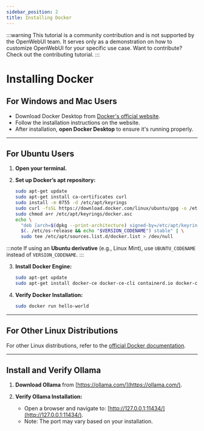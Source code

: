 ```yaml
---
sidebar_position: 2
title: Installing Docker
---
```


:::warning
This tutorial is a community contribution and is not supported by the OpenWebUI team. It serves only as a demonstration on how to customize OpenWebUI for your specific use case. Want to contribute? Check out the contributing tutorial.
:::

# Installing Docker

## For Windows and Mac Users

- Download Docker Desktop from [Docker's official website](https://www.docker.com/products/docker-desktop).  
- Follow the installation instructions on the website.  
- After installation, **open Docker Desktop** to ensure it's running properly.

---

## For Ubuntu Users

1. **Open your terminal.**

2. **Set up Docker’s apt repository:**

   ```bash
   sudo apt-get update
   sudo apt-get install ca-certificates curl
   sudo install -m 0755 -d /etc/apt/keyrings
   sudo curl -fsSL https://download.docker.com/linux/ubuntu/gpg -o /etc/apt/keyrings/docker.asc
   sudo chmod a+r /etc/apt/keyrings/docker.asc
   echo \
     "deb [arch=$(dpkg --print-architecture) signed-by=/etc/apt/keyrings/docker.asc] https://download.docker.com/linux/ubuntu \
     $(. /etc/os-release && echo "$VERSION_CODENAME") stable" | \
     sudo tee /etc/apt/sources.list.d/docker.list > /dev/null
   ```

:::note
If using an **Ubuntu derivative** (e.g., Linux Mint), use `UBUNTU_CODENAME` instead of `VERSION_CODENAME`.
:::

3. **Install Docker Engine:**

   ```bash
   sudo apt-get update
   sudo apt-get install docker-ce docker-ce-cli containerd.io docker-compose-plugin
   ```

4. **Verify Docker Installation:**

   ```bash
   sudo docker run hello-world
   ```

---

## For Other Linux Distributions

For other Linux distributions, refer to the [official Docker documentation](https://docs.docker.com/engine/install/).

---

## Install and Verify Ollama

1. **Download Ollama** from [https://ollama.com/](https://ollama.com/).

2. **Verify Ollama Installation:**
   - Open a browser and navigate to:
     [http://127.0.0.1:11434/](http://127.0.0.1:11434/).
   - Note: The port may vary based on your installation.
